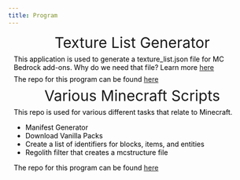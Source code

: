```yaml
---
title: Program
---
```


<div>
    <div class="info-section">
        <div class="info-header" style="text-align: center;">
            <span style="font-size: 30px;">Texture List Generator</span>
        </div>
        <div style="margin: 0.5em 0.8em;">
            <span style="color: #000000;">
                This application is used to generate a texture_list.json file for MC Bedrock add-ons. Why do we need that file? Learn more <a href="https://wiki.bedrock.dev/visuals/texture-list.html" target="_blank" title="Github">here</a>
            </span>
        </div>
        <div style="margin: 0.5em 0.8em;">
            <span style="color: #000000;"> The repo for this program can be found <a href="https://github.com/SmokeyStack/texture_list-generator" target="_blank" title="Github">here</a> </span>
        </div>
    </div>
    <div class="info-section">
        <div class="info-header" style="text-align: center;">
            <span style="font-size: 30px;">Various Minecraft Scripts</span>
        </div>
        <div style="margin: 0.5em 0.8em;">
            <span style="color: #000000;">
                This repo is used for various different tasks that relate to Minecraft.
            </span>
            <ul style="color: #000000;">
                <li>Manifest Generator</li>
                <li>Download Vanilla Packs</li>
                <li>Create a list of identifiers for blocks, items, and entities</li>
                <li>Regolith filter that creates a mcstructure file</li>
            </ul>
        </div>
        <div style="margin: 0.5em 0.8em;">
            <span style="color: #000000;"> The repo for this program can be found <a href="https://github.com/SmokeyStack/MCScripts" target="_blank" title="Github">here</a> </span>
        </div>
    </div>
</div>